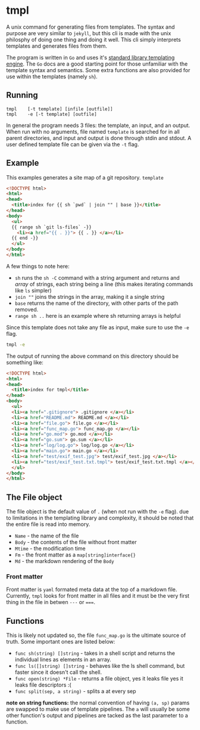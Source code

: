 # tmpl

A unix command for generating files from templates. The syntax and
purpose are very similar to `jekyll`, but this cli is made with the
unix philosphy of doing one thing and doing it well. This cli
simply interprets templates and generates files from them.

The program is written in `Go` and uses it's
[standard library templating engine](https://golang.org/pkg/text/template/).
The `Go` docs are a good starting point for those unfamiliar with the template
syntax and semantics. Some extra functions are also provided for use within
the templates (namely `sh`).

## Running

```text
tmpl    [-t template] [infile [outfile]]
tmpl    -e [-t template] [outfile]
```

In general the program needs 3 files: the template, an input, and an output.
When run with no arguments, file named `template` is
searched for in all parent directories, and input and output is done
through stdin and stdout. A user defined template file can be given via
the `-t` flag.

## Example

This examples generates a site map of a git repository.
`template`
```html
<!DOCTYPE html>
<html>
<head>
  <title>index for {{ sh `pwd` | join "" | base }}</title>
</head>
<body>
  <ul>
  {{ range sh `git ls-files` -}}
    <li><a href="{{ . }}"> {{ . }} </a></li>
  {{ end -}}
  </ul>
</body>
</html>
```

A few things to note here:
* `sh` runs the `sh -C` command with a string argument and returns and *array*
  of strings, each string being a line (this makes iterating commands like `ls`
  simpler)
* `join ""` joins the strings in the array, making it a single string
* `base` returns the name of the directory, with other parts of the path
  removed.
* `range sh ..` here is an example where sh returning arrays is helpful

Since this template does not take any file as input, make sure to use
the `-e` flag.

```bash
tmpl -e
```

The output of running the above command on this directory should be
something like:

```html
<!DOCTYPE html>
<html>
<head>
  <title>index for tmpl</title>
</head>
<body>
  <ul>
  <li><a href=".gitignore"> .gitignore </a></li>
  <li><a href="README.md"> README.md </a></li>
  <li><a href="file.go"> file.go </a></li>
  <li><a href="func_map.go"> func_map.go </a></li>
  <li><a href="go.mod"> go.mod </a></li>
  <li><a href="go.sum"> go.sum </a></li>
  <li><a href="log/log.go"> log/log.go </a></li>
  <li><a href="main.go"> main.go </a></li>
  <li><a href="test/exif_test.jpg"> test/exif_test.jpg </a></li>
  <li><a href="test/exif_test.txt.tmpl"> test/exif_test.txt.tmpl </a></li>
  </ul>
</body>
</html>
```

## The File object

The file object is the default value of `.` (when not run with the `-e` flag).
due to limitations in the templating library and complexity, it should be
noted that the entire file is read into memory.

* `Name` - the name of the file
* `Body` - the contents of the file without front matter
* `Mtime` - the modification time
* `Fm` - the front matter as a `map[string]interface{}`
* `Md` - the markdown rendering of the `Body`

### Front matter

Front matter is `yaml` formated meta data at the top of a markdown file.
Currently, `tmpl` looks for front matter in all files and it must
be the very first thing in the file in betwen `---` or `===`.

## Functions

This is likely not updated so, the file `func_map.go` is the ultimate source of
truth. Some important ones are listed below:
* `func sh(string) []string` - takes in a shell script and returns the
  individual lines as elements in an array.
* `func ls([]string) []string` - behaves like the ls shell command, but faster
  since it doesn't call the shell.
* `func open(string) *File` - returns a file object, yes it leaks file
  yes it leaks file descriptors :(
* `func split(sep, a string)` - splits a at every sep

**note on string functions:** the normal convention of having `(a, sp)` params
are swapped to make use of template pipelines. The `a` will usually be some
other function's output and pipelines are tacked as the last parameter to a
function.

